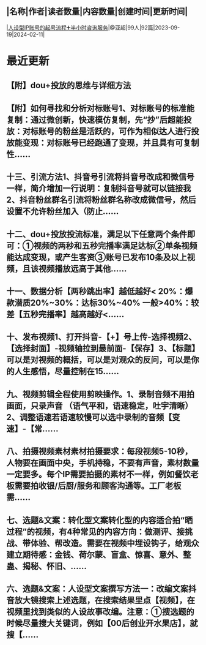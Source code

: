 |名称|作者|读者数量|内容数量|创建时间|更新时间|
---
|[人设型IP账号的起号流程➕半小时咨询服务](https://xiaobot.net/p/read0808?refer=0b133df9-27dc-423b-8101-639049001c13)|@亚超|99人|92篇|2023-09-19|2024-02-11|

# 最近更新
## 【附】dou+投放的思维与详细方法
## 【附】如何寻找和分析对标账号1、对标账号的标准能复制：通过微创新，快速模仿复制，先“抄”后超能投放：对标账号的粉丝是活跃的，可作为相似达人进行投放能变现：对标账号已经跑通了变现，并且具有可复制性......
## 十三、引流方法1、抖音号引流将抖音号改成和微信号一样，简介增加一行说明：复制抖音号就可以链接我2、抖音粉丝群名引流将粉丝群名称改成微信号，然后设置不允许粉丝加入（防止......
## 十二、dou+投放投流标准，满足以下任意两个条件即可：①视频的两秒和五秒完播率满足达标②单条视频能达成变现，或产生客资③账号已发布10条及以上视频，且该视频播放远高于其他......
## 十一、数据分析【两秒跳出率】越低越好< 20%：爆款潜质20%~30%：达标30%~40% 一般>40%：较差【五秒完播率】越高越好<......
## 十、发布视频1、打开抖音-【+】号上传-选择视频2、【选择封面】-视频轴拉到最前面-【保存】3、【标题】可以是对视频的概括，可以是对观众的反问，可以是你的人生感悟，尽量控制在15......
## 九、视频剪辑全程使用剪映操作。1、录制音频不用拍画面，只录声音 （语气平和，语速稳定，吐宇清晰）2、调整语速若语速较慢可以选中录制的音频【变速】-【常......
## 八、拍摄视频素材素材拍摄要求：每段视频5-10秒，人物要在画面中央，手机持稳，不要有声音，素材数量一定要多。每个IP需要拍摄的素材不一样，例如餐饮老板需要拍收银/后厨/服务和顾客沟通等。工厂老板需......
## 七、选题&文案：转化型文案转化型的内容适合拍“晒过程”的视频，有4种常见的内容方向：做测评、接挑战、带体验、帮改造。需要在视频中埋设钩子，给观众建立期待感：金钱、荷尔蒙、盲盒、惊喜、意外、整蛊、揭秘、怀旧、......
## 六、选题&文案：人设型文案撰写方法一：改编文案抖音放大镜搜索上述选题，在搜索结果里点【视频】，在视频里找到类似的人设故事改编。注意：①搜选题的时候尽量搜大关键词，例如【00后创业开水果店】，就搜【......

